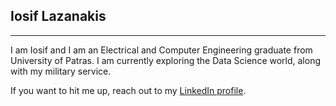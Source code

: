 ## Iosif Lazanakis
<hr>
I am Iosif and I am an Electrical and Computer Engineering graduate from University of Patras.
I am currently exploring the Data Science world, along with my military service.

If you want to hit me up, reach out to my [LinkedIn profile](https://www.linkedin.com/in/iosif-lazanakis/).


<!--
**sifislaz/sifislaz** is a ✨ _special_ ✨ repository because its `README.md` (this file) appears on your GitHub profile.

Here are some ideas to get you started:

- 🔭 I’m currently working on ...
- 🌱 I’m currently learning ...
- 👯 I’m looking to collaborate on ...
- 🤔 I’m looking for help with ...
- 💬 Ask me about ...
- 📫 How to reach me: ...
- 😄 Pronouns: ...
- ⚡ Fun fact: ...
-->
